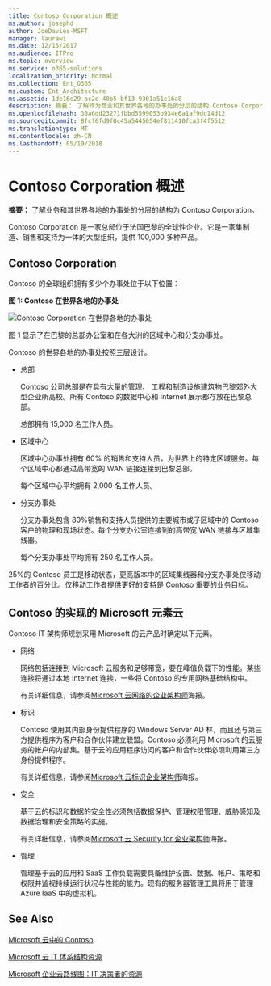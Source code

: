 ```yaml
---
title: Contoso Corporation 概述
ms.author: josephd
author: JoeDavies-MSFT
manager: laurawi
ms.date: 12/15/2017
ms.audience: ITPro
ms.topic: overview
ms.service: o365-solutions
localization_priority: Normal
ms.collection: Ent_O365
ms.custom: Ent_Architecture
ms.assetid: 1de16e29-ac2e-40b5-bf13-9301a51e16a8
description: 摘要： 了解作为商业和其世界各地的办事处的分层的结构 Contoso Corporation。
ms.openlocfilehash: 30a6dd23271fbbd5599053b934e6a1af9dc14d12
ms.sourcegitcommit: 8fcf6fd9f0c45a5445654ef811410fca3f4f5512
ms.translationtype: MT
ms.contentlocale: zh-CN
ms.lasthandoff: 05/19/2018
---
```

# <a name="overview-of-the-contoso-corporation"></a>Contoso Corporation 概述

 **摘要：** 了解业务和其世界各地的办事处的分层的结构为 Contoso Corporation。
  
Contoso Corporation 是一家总部位于法国巴黎的全球性企业。它是一家集制造、销售和支持为一体的大型组织，提供 100,000 多种产品。  
  
## <a name="the-contoso-corporation"></a>Contoso Corporation

Contoso 的全球组织拥有多少个办事处位于以下位置：
  
**图 1: Contoso 在世界各地的办事处**

![Contoso Corporation 在世界各地的办事处](images/Contoso_Poster/Contoso_WW_Org.png)

  
图 1 显示了在巴黎的总部办公室和在各大洲的区域中心和分支办事处。
  
Contoso 的世界各地的办事处按照三层设计。
  
- 总部
    
    Contoso 公司总部是在具有大量的管理、 工程和制造设施建筑物巴黎郊外大型企业所高校。所有 Contoso 的数据中心和 Internet 展示都存放在巴黎总部。
    
    总部拥有 15,000 名工作人员。
    
- 区域中心
    
    区域中心办事处拥有 60% 的销售和支持人员，为世界上的特定区域服务。每个区域中心都通过高带宽的 WAN 链接连接到巴黎总部。  
    
    每个区域中心平均拥有 2,000 名工作人员。
    
- 分支办事处
    
    分支办事处包含 80%销售和支持人员提供的主要城市或子区域中的 Contoso 客户的物理和现场状态。每个分支办公室连接到的高带宽 WAN 链接与区域集线器。
    
    每个分支办事处平均拥有 250 名工作人员。
    
25%的 Contoso 员工是移动状态，更高版本中的区域集线器和分支办事处仅移动工作者的百分比。仅移动工作者提供更好的支持是 Contoso 重要的业务目标。
  
## <a name="elements-of-contosos-implementation-of-the-microsoft-cloud"></a>Contoso 的实现的 Microsoft 元素云

Contoso IT 架构师规划采用 Microsoft 的云产品时确定以下元素。
  
- 网络
    
    网络包括连接到 Microsoft 云服务和足够带宽，要在峰值负载下的性能。某些连接将通过本地 Internet 连接，一些将 Contoso 的专用网络基础结构中。
    
    有关详细信息，请参阅[Microsoft 云网络的企业架构师](microsoft-cloud-networking-for-enterprise-architects.md)海报。
   
- 标识
    
    Contoso 使用其内部身份提供程序的 Windows Server AD 林，而且还与第三方提供程序为客户和合作伙伴建立联盟。Contoso 必须利用 Microsoft 的云服务的帐户的内部集。基于云的应用程序访问的客户和合作伙伴必须利用第三方身份提供程序。
    
    有关详细信息，请参阅[Microsoft 云标识企业架构师](microsoft-cloud-it-architecture-resources.md#identity)海报。
    
- 安全
    
    基于云的标识和数据的安全性必须包括数据保护、管理权限管理、威胁感知及数据治理和安全策略的实施。
    
    有关详细信息，请参阅[Microsoft 云 Security for 企业架构师](http://aka.ms/cloudarchsecurity)海报。
    
- 管理
    
    管理基于云的应用和 SaaS 工作负载需要具备维护设置、数据、帐户、策略和权限并监视持续运行状况与性能的能力。现有的服务器管理工具将用于管理 Azure IaaS 中的虚拟机。
    
## <a name="see-also"></a>See Also

[Microsoft 云中的 Contoso](contoso-in-the-microsoft-cloud.md)
  
[Microsoft 云 IT 体系结构资源](microsoft-cloud-it-architecture-resources.md)

[Microsoft 企业云路线图：IT 决策者的资源](https://sway.com/FJ2xsyWtkJc2taRD)
 



